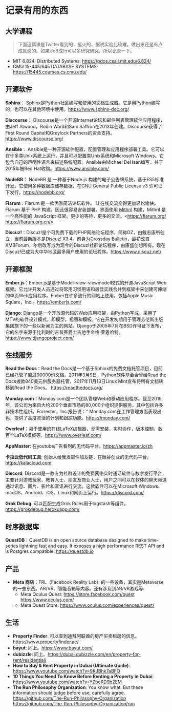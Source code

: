 # 记录有用的东西

## 大学课程

> 下面这俩课是Twitter看到的，挺火的，据说实验比较难，做出来还是有点成就感的。如果UoB成行可以多研究研究，所以记录一下。

* MIT 6.824: Distributed Systems: <https://pdos.csail.mit.edu/6.824/>
* CMU 15-445/645 DATABASE SYSTEMS: <https://15445.courses.cs.cmu.edu/>

## 开源软件

**Sphinx**： Sphinx是Python社区编写和使用的文档生成器。它是用Python编写的，也可以在其他环境中使用。<https://www.sphinx-doc.org/>

**Discourse**： Discourse是一个开源Internet论坛和邮件列表管理软件应用程序，由Jeff Atwood，Robin Ward和Sam Saffron在2013年创建。Discourse获得了First Round Capital和Greylock Partners的资金支持。<https://www.discourse.org/>

**Ansible**： Ansible是一种开源软件配置，配置管理和应用程序部署工具。它可以在许多类Unix系统上运行，并且可以配置类Unix系统和Microsoft Windows。它包含自己的声明性语言来描述系统配置。Ansible由Michael DeHaan编写，并于2015年被Red Hat收购。<https://www.ansible.com/>

**NodeBB**： NodeBB 是 一种基于Node.js 构建的电子公告牌系统，基于ES5标准开发。它使用多种数据库储存数据，在GNU General Public License v3 许可证下发行。<https://nodebb.org/>

**Flarum**：Flarum 是一款优雅简洁论坛软件。 让在线交流变得更加轻松愉快。Flarum 基于 PHP 构建，因此很容易安装部署。界面使用 [Mithril](http://mithril.js.org/) 构建，Mithril 是一个高性能的 JavaScript 框架。更少的等待，更多的交流。<https://flarum.org/ https://flarum.org.cn/>

**Discuz!**：Discuz!是个可免费下载的PHP网络论坛程序，简称DZ，由戴志康所创立，当前最新版本是Discuz! X3.4。前身为Crossday Bulletin，最初改自XMBForum，尔后改写成为现今的Discuz!社群论坛程序，由康盛创想所有。现在Discuz!已成为大中华地区最多用户使用的论坛程序。<https://www.discuz.net/>

## 开源框架

**Ember.js**：Ember.js是基于Model–view–viewmodel模式的开源JavaScript Web框架。它允许开发人员通过将常用习惯用语和最佳实践合并到框架中来创建可伸缩的单页Web应用程序。Ember在许多流行的网站上使用，包括Apple Music Square，Inc.。<https://emberjs.com/>

**Django**: Django是一个开放源代码的Web应用框架，由Python写成。采用了MTV的软件设计模式，即模型，视图和模板。它在开发初期用于管理劳伦斯出版集团旗下的一些以新闻为主的网站。Django于2005年7月在BSD许可证下发布，它的名字来源于比利时的吉普赛爵士吉他手金格·莱恩哈特。<https://www.djangoproject.com/>

## 在线服务

**Read the Docs**：Read the Docs是一个基于Sphinx的免费文档托管项目，目前已经托管了超过90000份文档。2011年3月9日，Python软件基金会曾给Read the Docs拨款840美元供服务器托管，2017年11月13日Linux Mint宣布将所有文档转移到Read the Docs。 <https://readthedocs.org/>

**Monday.com**：Monday.com是一个团队管理Web和移动应用程序。截至2019年，该公司为来自大约200个垂直市场的80,000个组织提供服务，其中包括许多非技术性组织。Forrester，Inc.报告说：“ Monday.com在工作管理方面表现出色，提供了高度灵活的计划和跟踪功能。<https://monday.com/>

**Overleaf**：易于使用的在线LaTeX编辑器，无需安装，实时协作，版本控制，数百个LaTeX模板等。<https://www.overleaf.com/>

**AppMaster**: 在youtube广告看到的无代码平台。<https://appmaster.io/zh>

**卡拉云低代码工具**: 创始人给我发邮件加友链，在硅谷创业的无代码平台。<https://kalacloud.com>

**Discord**: Discord是一款专为社群设计的免费网络实时通话软件与数字发行平台，主要针对游戏玩家、教育人士、朋友及商业人士，用户之间可以在软体的聊天频道通过讯息、图片、影片和音讯进行交流。这款软件可以在Microsoft Windows、macOS、Android、iOS、Linux和网页上运行。<https://discord.com/>

**Grok Debug**: 可以匹配生成Grok Rules用于logstash等组件。<https://grokdebug.herokuapp.com/>

## 时序数据库

**QuestDB**：QuestDB is an open source database designed to make time-series lightning fast and easy. It exposes a high performance REST API and is Postgres compatible. <https://questdb.io>

## 产品

* **Meta 商店**：FRL（Facebook Reality Lab）的一些设备，其实是Metaverse的一些东西。AR/VR、智能音箱等内容。还有涉及到AR/VR游戏等:
    * Meta Qculus Quest: <https://store.facebook.com/quest> <https://www.oculus.com/>
    * Meta Quest Store: <https://www.oculus.com/experiences/quest/>

## 生活

* **Property Finder**: 可以查到迪拜阿联酋的房产买卖租房的信息。<https://www.propertyfinder.ae/> 
* **bayut**: 同上。<https://www.bayut.com/>
* **dubizzle**: 同上。<https://dubai.dubizzle.com/en/property-for-rent/residential/>
* **How to Buy & Rent Property in Dubai (Ultimate Guide)**: <https://www.youtube.com/watch?v=9KJBhk7aBFQ>
* **10 Things You Need To Know Before Renting a Property in Dubai**: <https://www.youtube.com/watch?v=YZbeRD9b2EM>
* **The Run Philosophy Organization**: You know what. But these information should judge before use, carefully agree. <https://github.com/The-Run-Philosophy-Organization> <https://github.com/The-Run-Philosophy-Organization/run>

